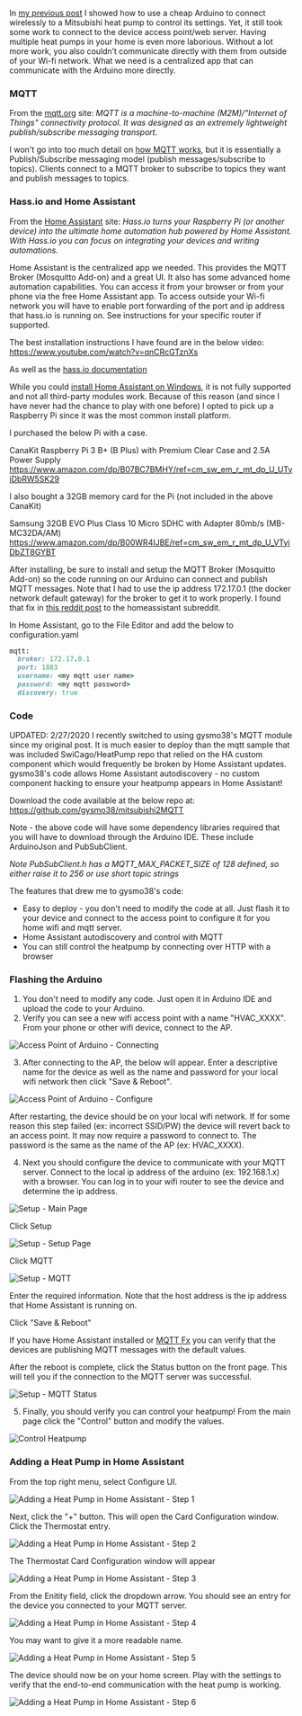 In [my previous post](https://chrdavis.github.io/hacking-a-mitsubishi-heat-pump-Part-1/) I showed how to use a cheap Arduino to connect wirelessly to a Mitsubishi heat pump to control its settings.  Yet, it still took some work to connect to the device access point/web server.  Having multiple heat pumps in your home is even more laborious.  Without a lot more work, you also couldn’t communicate directly with them from outside of your Wi-fi network.  What we need is a centralized app that can communicate with the Arduino more directly.

### MQTT

From the [mqtt.org](https://mqtt.org) site:
*MQTT is a machine-to-machine (M2M)/"Internet of Things" connectivity protocol. It was designed as an extremely lightweight publish/subscribe messaging transport.*

I won't go into too much detail on [how MQTT works](http://mosquitto.org/man/mqtt-7.html), but it is essentially a Publish/Subscribe messaging model (publish messages/subscribe to topics).  Clients connect to a MQTT broker to subscribe to topics they want and publish messages to topics.  

### Hass.io and Home Assistant

From the [Home Assistant](https://www.home-assistant.io/hassio/) site:
*Hass.io turns your Raspberry Pi (or another device) into the ultimate home automation hub powered by Home Assistant. With Hass.io you can focus on integrating your devices and writing automations.*

Home Assistant is the centralized app we needed.  This provides the MQTT Broker (Mosquitto Add-on) and a great UI.  It also has some advanced home automation capabilities.  You can access it from your browser or from your phone via the free Home Assistant app.  To access outside your Wi-fi network you will have to enable port forwarding of the port and ip address that hass.io is running on.  See instructions for your specific router if supported.

The best installation instructions I have found are in the below video:
https://www.youtube.com/watch?v=qnCRcGTznXs

As well as the [hass.io documentation](https://www.home-assistant.io/hassio/installation/)

While you could [install Home Assistant on Windows](https://www.home-assistant.io/docs/installation/windows/), it is not fully supported and not all third-party modules work.  Because of this reason (and since I have never had the chance to play with one before) I opted to pick up a Raspberry Pi since it was the most common install platform. 

I purchased the below Pi with a case.

CanaKit Raspberry Pi 3 B+ (B Plus) with Premium Clear Case and 2.5A Power Supply 
https://www.amazon.com/dp/B07BC7BMHY/ref=cm_sw_em_r_mt_dp_U_UTyiDbRW5SK29 

I also bought a 32GB memory card for the Pi (not included in the above CanaKit)

Samsung 32GB EVO Plus Class 10 Micro SDHC with Adapter 80mb/s (MB-MC32DA/AM) 
https://www.amazon.com/dp/B00WR4IJBE/ref=cm_sw_em_r_mt_dp_U_VTyiDbZT8GYBT 

After installing, be sure to install and setup the MQTT Broker (Mosquitto Add-on) so the code running on our Arduino can connect and publish MQTT messages.  Note that I had to use the ip address 172.17.0.1 (the docker network default gateway) for the broker to get it to work properly.  I found that fix in [this reddit post](https://www.reddit.com/r/homeassistant/comments/74qqtc/hassio_mqtt_installation_beginner_questions/) to the homeassistant subreddit.

In Home Assistant, go to the File Editor and add the below to configuration.yaml

```ruby
mqtt:
  broker: 172.17.0.1
  port: 1883
  username: <my mqtt user name>
  password: <my mqtt password>
  discovery: true
```

### Code

UPDATED: 2/27/2020
I recently switched to using gysmo38's MQTT module since my original post. It is much easier to deploy than the mqtt sample that was included SwiCago/HeatPump repo that relied on the HA custom component which would frequently be broken by Home Assistant updates. gysmo38's code allows Home Assistant autodiscovery - no custom component hacking to ensure your heatpump appears in Home Assistant!

Download the code available at the below repo at:
https://github.com/gysmo38/mitsubishi2MQTT

Note - the above code will have some dependency libraries required that you will have to download through the Arduino IDE.  These include ArduinoJson and PubSubClient.

*Note PubSubClient.h has a MQTT_MAX_PACKET_SIZE of 128 defined, so either raise it to 256 or use short topic strings*

The features that drew me to gysmo38's code:
* Easy to deploy - you don't need to modify the code at all.  Just flash it to your device and connect to the access point to configure it for you home wifi and mqtt server.
* Home Assistant autodiscovery and control with MQTT
* You can still control the heatpump by connecting over HTTP with a browser

### Flashing the Arduino 

1. You don't need to modify any code.  Just open it in Arduino IDE and upload the code to your Arduino.
2. Verify you can see a new wifi access point with a name "HVAC_XXXX".  From your phone or other wifi device, connect to the AP.

![Access Point of Arduino - Connecting](/assets/images/AP_Setup1.jpg)

3. After connecting to the AP, the below will appear.  Enter a descriptive name for the device as well as the name and password for your local wifi network then click "Save & Reboot".

![Access Point of Arduino - Configure](/assets/images/AP_Setup2.jpg)

After restarting, the device should be on your local wifi network.  If for some reason this step failed (ex: incorrect SSID/PW) the device will revert back to an access point. It may now require a password to connect to.  The password is the same as the name of the AP (ex: HVAC_XXXX).

4. Next you should configure the device to communicate with your MQTT server.  Connect to the local ip address of the arduino (ex: 192.168.1.x) with a browser.  You can log in to your wifi router to see the device and determine the ip address. 

![Setup - Main Page](/assets/images/SetupHP1.jpg)

Click Setup

![Setup - Setup Page](/assets/images/SetupHP2.jpg)

Click MQTT

![Setup - MQTT](/assets/images/SetupHP3.jpg)

Enter the required information.  Note that the host address is the ip address that Home Assistant is running on.

Click "Save & Reboot"

If you have Home Assistant installed or [MQTT Fx](http://mqttfx.org/) you can verify that the devices are publishing MQTT messages with the default values.  

After the reboot is complete, click the Status button on the front page.  This will tell you if the connection to the MQTT server was successful.

![Setup - MQTT Status](/assets/images/SetupHP4.jpg)

5. Finally, you should verify you can control your heatpump!  From the main page click the "Control" button and modify the values.

![Control Heatpump](/assets/images/SetupHP5.jpg)

### Adding a Heat Pump in Home Assistant

From the top right menu, select Configure UI.  

![Adding a Heat Pump in Home Assistant - Step 1](/assets/images/HA_ConfigureUI.jpg)

Next, click the "+" button.  This will open the Card Configuration window. Click the Thermostat entry.

![Adding a Heat Pump in Home Assistant - Step 2](/assets/images/HA_AddCard1.jpg)

The Thermostat Card Configuration window will appear

![Adding a Heat Pump in Home Assistant - Step 3](/assets/images/HA_AddCard2.jpg)

From the Enitity field, click the dropdown arrow.  You should see an entry for the device you connected to your MQTT server.

![Adding a Heat Pump in Home Assistant - Step 4](/assets/images/HA_AddCard3.jpg)

You may want to give it a more readable name.

![Adding a Heat Pump in Home Assistant - Step 5](/assets/images/HA_AddCard4.jpg)

The device should now be on your home screen.  Play with the settings to verify that the end-to-end communication with the heat pump is working.

![Adding a Heat Pump in Home Assistant - Step 6](/assets/images/HA_AddCard6.jpg)


